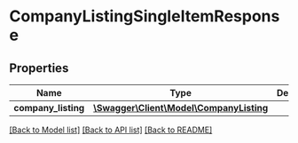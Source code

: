 # CompanyListingSingleItemResponse

## Properties
Name | Type | Description | Notes
------------ | ------------- | ------------- | -------------
**company_listing** | [**\Swagger\Client\Model\CompanyListing**](CompanyListing.md) |  | [optional] 

[[Back to Model list]](../README.md#documentation-for-models) [[Back to API list]](../README.md#documentation-for-api-endpoints) [[Back to README]](../README.md)



